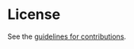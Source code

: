 # License

See the
[guidelines for contributions](https://github.com/Bren2010/mls-architecture/blob/update-build/CONTRIBUTING.md).
